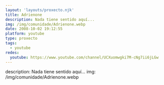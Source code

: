 ```yaml
---
layout: 'layouts/proxecto.njk'
title: Adrienone
description: Nada tiene sentido aquí...
img: /img/comunidade/Adrienone.webp
date: 2008-10-02 19:12:55
platform: youtube
type: proxecto
tags:
  - youtube
redes:
  youtube: https://www.youtube.com/channel/UCXuomwgki7M-cNg7ii6jLGw
---
```

description: Nada tiene sentido aquí...
img: /img/comunidade/Adrienone.webp
